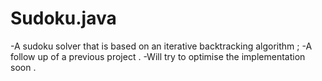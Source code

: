 # Sudoku.java
-A sudoku solver that is based on an iterative  backtracking algorithm ;
-A follow up of a previous project .
-Will try to optimise the implementation soon .

